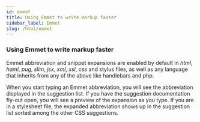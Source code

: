 ```yaml
---
id: emmet
title: Using Emmet to write markup faster
sidebar_label: Emmet
slug: /html/emmet
---
```


### Using Emmet to write markup faster

Emmet abbreviation and snippet expansions are enabled by default in _html_, _haml_, _pug_, _slim_, _jsx_, _xml_, _xsl_, _css_ and stylus files, as well as any language that inherits from any of the above like handlebars and php.

When you start typing an Emmet abbreviation, you will see the abbreviation displayed in the suggestion list. If you have the suggestion documentation fly-out open, you will see a preview of the expansion as you type. If you are in a stylesheet file, the expanded abbreviation shows up in the suggestion list sorted among the other CSS suggestions.
